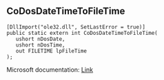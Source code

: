 ## CoDosDateTimeToFileTime

```
[DllImport("ole32.dll", SetLastError = true)]
public static extern int CoDosDateTimeToFileTime(
   ushort nDosDate,
   ushort nDosTime,
   out FILETIME lpFileTime
);
```

Microsoft documentation: [Link](https://learn.microsoft.com/en-us/windows/win32/api/objbase/nf-objbase-codosdatetimetofiletime)

